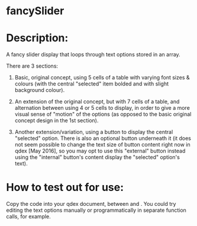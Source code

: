 # fancySlider

# Description:  
A fancy slider display that loops through text options stored in an array.

There are 3 sections:

1) Basic, original concept, using 5 cells of a table with varying font sizes & colours (with the central "selected" item bolded and with slight background colour).  

2) An extension of the original concept, but with 7 cells of a table, and alternation between using 4 or 5 cells to display, in order to give a more visual sense of "motion" of the options (as opposed to the basic original concept design in the 1st section).  

3) Another extension/variation, using a button to display the central "selected" option.  There is also an optional button underneath it (it does not seem possible to change the text size of button content right now in qdex [May 2016], so you may opt to use this "external" button instead using the "internal" button's content display the "selected" option's text).

# How to test out for use:  
Copy the code into your qdex document, between <document> and </document>.  You could try editing the text options manually or programmatically in separate function calls, for example.
